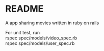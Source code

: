 # README

A app sharing movies written in ruby on rails

For unit test, run  
rspec spec/models/video_spec.rb  
rspec spec/models/user_spec.rb
